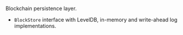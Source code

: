 Blockchain persistence layer.

- `BlockStore` interface with LevelDB, in-memory and write-ahead log implementations.
